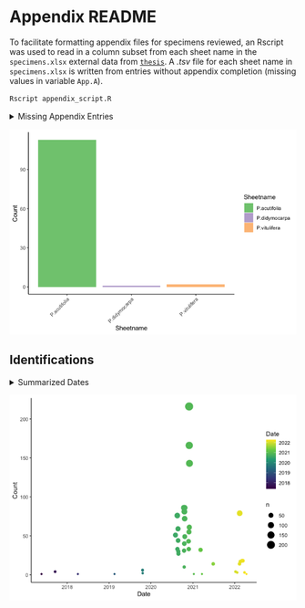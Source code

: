 Appendix README
================

To facilitate formatting appendix files for specimens reviewed, an
Rscript was used to read in a column subset from each sheet name in the
`specimens.xlsx` external data from
[`thesis`](https://github.com/jasonratcliff/thesis). A *.tsv* file for
each sheet name in `specimens.xlsx` is written from entries without
appendix completion (missing values in variable `App.A`).

``` bash
Rscript appendix_script.R
```

<details>
<summary>
Missing Appendix Entries
</summary>
<p>

``` r
appendix_files <- list.files(pattern = "*_appendix.tsv")

missing_appendixes <- purrr::map_dfr(
  .x = appendix_files, function(appendix) {
    readr::read_tsv(file = appendix,
                    col_types = paste0(rep("c", times = 10), collapse = "")) %>%
      dplyr::mutate(
        sheetname = gsub(pattern = "_appendix.tsv", replacement = "",
                         x = appendix)
      )
  })

appendix_counts <- ggplot(data = missing_appendixes) +
  geom_bar(aes(x = sheetname, fill = sheetname)) +
  scale_fill_brewer("Sheetname", type = "qual") +
  theme_classic() +
  theme(axis.text.x = element_text(angle = 45, hjust = 1)) +
  labs(x = "Sheetname", y = "Count")

fs::file_delete(path = appendix_files)
rm(appendix_files, missing_appendixes)
```

</p>
</details>

![](README_files/figure-gfm/plotAppendix-1.png)<!-- -->

## Identifications

<details>
<summary>
Summarized Dates
</summary>
<p>

``` r
id_dates <- thesis::herbarium_specimens %>%
  dplyr::select(ID) %>%
  dplyr::mutate(
    Date = stringr::str_extract(
      string = .data$ID,
      pattern = "[0-9]{1,2}/[0-9]{1,2}/[0-9]{2}"
    ) %>% as.Date(x = ., format = "%m/%d/%y")
  ) %>%
  dplyr::filter(!is.na(Date)) %>%
  dplyr::group_by(Date) %>%
  dplyr::add_count(name = "Count")

id_plot <- ggplot(data = id_dates) +
  geom_count(aes(x = Date, y = Count, color = Date)) +
  scale_x_date() +
  scale_color_viridis_c(trans = "date") +
  theme_classic()
```

</p>
</details>

![](README_files/figure-gfm/plotIdentifications-1.png)<!-- -->
